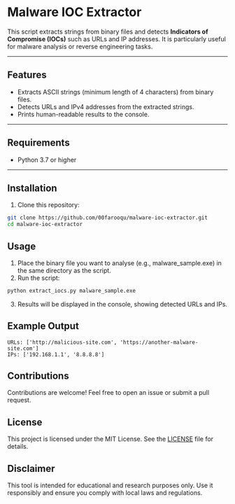 # Malware IOC Extractor

This script extracts strings from binary files and detects **Indicators of Compromise (IOCs)** such as URLs and IP addresses. It is particularly useful for malware analysis or reverse engineering tasks.

---

## Features

- Extracts ASCII strings (minimum length of 4 characters) from binary files.
- Detects URLs and IPv4 addresses from the extracted strings.
- Prints human-readable results to the console.

---

## Requirements

- Python 3.7 or higher

---

## Installation

1. Clone this repository:
```bash
git clone https://github.com/00farooqu/malware-ioc-extractor.git
cd malware-ioc-extractor
```
## Usage

1. Place the binary file you want to analyse (e.g., malware_sample.exe) in the same directory as the script.
2. Run the script:
```bash
python extract_iocs.py malware_sample.exe
```
3. Results will be displayed in the console, showing detected URLs and IPs.

## Example Output
```plaintext
URLs: ['http://malicious-site.com', 'https://another-malware-site.com']
IPs: ['192.168.1.1', '8.8.8.8']
```
## Contributions

Contributions are welcome! Feel free to open an issue or submit a pull request.

## License

This project is licensed under the MIT License. See the [LICENSE](LICENSE) file for details.

## Disclaimer
This tool is intended for educational and research purposes only. Use it responsibly and ensure you comply with local laws and regulations.
